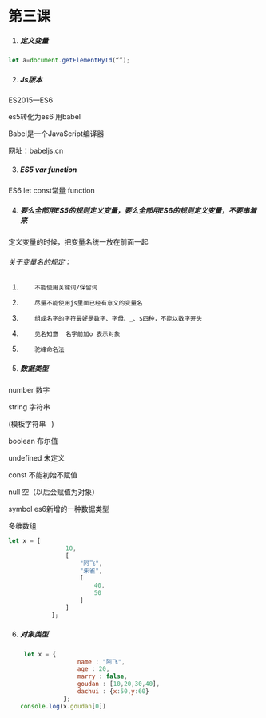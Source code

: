 # 第三课

1. ##### 定义变量

```javascript
let a=document.getElementById(“”);
```



2. ##### Js版本

ES2015—ES6

es5转化为es6  用babel

Babel是一个JavaScript编译器

网址：babeljs.cn

3. #####  ES5   var   function

ES6   let  const常量  function

4. ##### 要么全部用ES5的规则定义变量，要么全部用ES6的规则定义变量，不要串着来

定义变量的时候，把变量名统一放在前面一起

###### 关于变量名的规定：

1)         不能使用关键词/保留词

2)         尽量不能使用js里面已经有意义的变量名

3)         组成名字的字符最好是数字、字母、_、$四种，不能以数字开头

4)         见名知意  名字前加o 表示对象

5)         驼峰命名法

5. ##### 数据类型

number 数字

string 字符串

(模板字符串 ` `)

boolean 布尔值

undefined 未定义

const 不能初始不赋值

null 空（以后会赋值为对象）

symbol es6新增的一种数据类型

多维数组  

```JavaScript
let x = [
                10,
                [
                    "阿飞",
                    "朱雀",
                    [
                        40,
                        50
                    ]
                ]
            ];
```



6. ##### 对象类型

   ```JavaScript
    let x = {
                   name : "阿飞",
                   age : 20,
                   marry : false,
                   goudan : [10,20,30,40],
                   dachui : {x:50,y:60}
               };
   console.log(x.goudan[0])
   ```

   